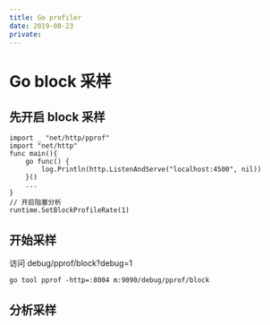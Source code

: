 ```yaml
---
title: Go profiler
date: 2019-08-23
private:
---
```

# Go block 采样
## 先开启 block 采样

    import _ "net/http/pprof"
    import "net/http"
    func main(){
        go func() {
            log.Println(http.ListenAndServe("localhost:4500", nil))
        }()
        ...
    }
    // 开启阻塞分析
    runtime.SetBlockProfileRate(1)

## 开始采样
访问 debug/pprof/block?debug=1

    go tool pprof -http=:8004 m:9090/debug/pprof/block

## 分析采样